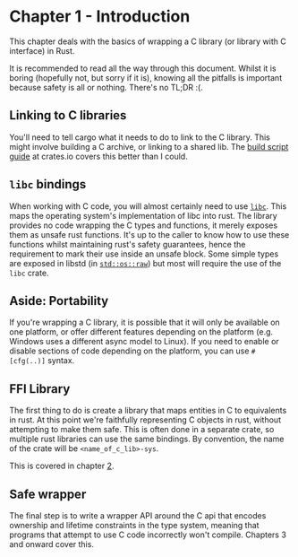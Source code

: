 # Chapter 1 - Introduction

This chapter deals with the basics of wrapping a C library (or library with C
interface) in Rust.

It is recommended to read all the way through this document. Whilst it is
boring (hopefully not, but sorry if it is), knowing all the pitfalls is
important because safety is all or nothing. There's no TL;DR :(.

## Linking to C libraries

You'll need to tell cargo what it needs to do to link to the C library. This
might involve building a C archive, or linking to a shared lib. The [build
script guide][build_script_guide] at crates.io covers this better than I could.

## `libc` bindings

When working with C code, you will almost certainly need to use
[`libc`][libc_crate]. This
maps the operating system's implementation of libc into rust. The library
provides no code wrapping the C types and functions, it merely exposes them as
unsafe rust functions. It's up to the caller to know how to use these functions
whilst maintaining rust's safety guarantees, hence the requirement to mark
their use inside an unsafe block. Some simple types are exposed in libstd (in
[`std::os::raw`][std_os_raw]) but most will require the use of the `libc`
crate.

## Aside: Portability

If you're wrapping a C library, it is possible that it will only be available
on one platform, or offer different features depending on the platform (e.g.
Windows uses a different async model to Linux). If you need to enable or
disable sections of code depending on the platform, you can use `#[cfg(..)]` 
syntax.

## FFI Library

The first thing to do is create a library that maps entities in C to 
equivalents in rust. At this point we're faithfully representing C objects in
rust, without attempting to make them safe. This is often done in a separate
crate, so multiple rust libraries can use the same bindings. By convention, the
name of the crate will be `<name_of_c_lib>-sys`.

This is covered in chapter [2][chapter 2].

## Safe wrapper

The final step is to write a wrapper API around the C api that encodes
ownership and lifetime constraints in the type system, meaning that programs
that attempt to use C code incorrectly won't compile. Chapters 3 and onward
cover this.

[build_script_guide]: http://doc.crates.io/build-script.html
[std_os_raw]: https://doc.rust-lang.org/std/os/raw/index.html
[libc_crate]: https://crates.io/crates/libc
[chapter 2]: ./chapter_2.html
[chapter 3]: ./chapter_3.html

